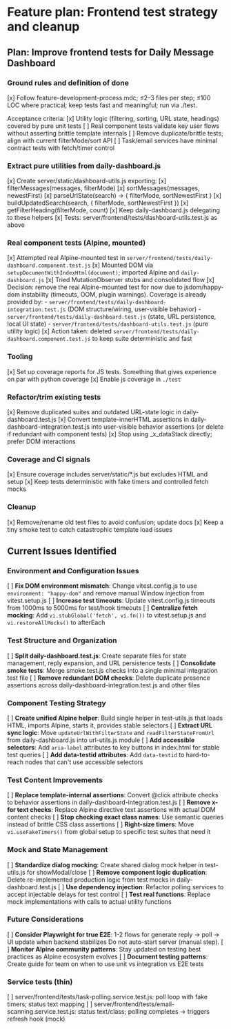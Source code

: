 # Feature plan: Frontend test strategy and cleanup

## Plan: Improve frontend tests for Daily Message Dashboard

### Ground rules and definition of done
[x] Follow feature-development-process.mdc; ≤2–3 files per step; ≤100 LOC where practical; keep tests fast and meaningful; run via ./test.

Acceptance criteria:
[x] Utility logic (filtering, sorting, URL state, headings) covered by pure unit tests
[ ] Real component tests validate key user flows without asserting brittle template internals
[ ] Remove duplicate/brittle tests; align with current filterMode/sort API
[ ] Task/email services have minimal contract tests with fetch/timer control

### Extract pure utilities from daily-dashboard.js
[x] Create server/static/dashboard-utils.js exporting:
[x] filterMessages(messages, filterMode)
[x] sortMessages(messages, newestFirst)
[x] parseUrlState(search) → { filterMode, sortNewestFirst }
[x] buildUpdatedSearch(search, { filterMode, sortNewestFirst })
[x] getFilterHeading(filterMode, count)
[x] Keep daily-dashboard.js delegating to these helpers
[x] Tests: server/frontend/tests/dashboard-utils.test.js as above

### Real component tests (Alpine, mounted)
[x] Attempted real Alpine-mounted test in `server/frontend/tests/daily-dashboard.component.test.js`
[x] Mounted DOM via `setupDocumentWithIndexHtml(document)`; imported Alpine and `daily-dashboard.js`
[x] Tried MutationObserver stubs and consolidated flow
[x] Decision: remove the real Alpine-mounted test for now due to jsdom/happy-dom instability (timeouts, OOM, plugin warnings). Coverage is already provided by:
    - `server/frontend/tests/daily-dashboard-integration.test.js` (DOM structure/wiring, user-visible behavior)
    - `server/frontend/tests/daily-dashboard.test.js` (state, URL persistence, local UI state)
    - `server/frontend/tests/dashboard-utils.test.js` (pure utility logic)
[x] Action taken: deleted `server/frontend/tests/daily-dashboard.component.test.js` to keep suite deterministic and fast


### Tooling

[x] Set up coverage reports for JS tests. Something that gives experience on par with python coverage
[x] Enable js coverage in `./test`


### Refactor/trim existing tests
[x] Remove duplicated suites and outdated URL-state logic in daily-dashboard.test.js
[x] Convert template-innerHTML assertions in daily-dashboard-integration.test.js into user-visible behavior assertions (or delete if redundant with component tests)
[x] Stop using _x_dataStack directly; prefer DOM interactions

### Coverage and CI signals
[x] Ensure coverage includes server/static/*.js but excludes HTML and setup
[x] Keep tests deterministic with fake timers and controlled fetch mocks

### Cleanup
[x] Remove/rename old test files to avoid confusion; update docs
[x] Keep a tiny smoke test to catch catastrophic template load issues

## Current Issues Identified

### Environment and Configuration Issues
[ ] **Fix DOM environment mismatch**: Change vitest.config.js to use `environment: "happy-dom"` and remove manual Window injection from vitest.setup.js
[ ] **Increase test timeouts**: Update vitest.config.js timeouts from 1000ms to 5000ms for test/hook timeouts
[ ] **Centralize fetch mocking**: Add `vi.stubGlobal('fetch', vi.fn())` to vitest.setup.js and `vi.restoreAllMocks()` to afterEach

### Test Structure and Organization
[ ] **Split daily-dashboard.test.js**: Create separate files for state management, reply expansion, and URL persistence tests
[ ] **Consolidate smoke tests**: Merge smoke.test.js checks into a single minimal integration test file
[ ] **Remove redundant DOM checks**: Delete duplicate presence assertions across daily-dashboard-integration.test.js and other files

### Component Testing Strategy
[ ] **Create unified Alpine helper**: Build single helper in test-utils.js that loads HTML, imports Alpine, starts it, provides stable selectors
[ ] **Extract URL sync logic**: Move `updateUrlWithFilterState` and `readFilterStateFromUrl` from daily-dashboard.js into url-utils.js module
[ ] **Add accessible selectors**: Add `aria-label` attributes to key buttons in index.html for stable test queries
[ ] **Add data-testid attributes**: Add `data-testid` to hard-to-reach nodes that can't use accessible selectors

### Test Content Improvements
[ ] **Replace template-internal assertions**: Convert @click attribute checks to behavior assertions in daily-dashboard-integration.test.js
[ ] **Remove x-for text checks**: Replace Alpine directive text assertions with actual DOM content checks
[ ] **Stop checking exact class names**: Use semantic queries instead of brittle CSS class assertions
[ ] **Right-size timers**: Move `vi.useFakeTimers()` from global setup to specific test suites that need it

### Mock and State Management
[ ] **Standardize dialog mocking**: Create shared dialog mock helper in test-utils.js for showModal/close
[ ] **Remove component logic duplication**: Delete re-implemented production logic from test mocks in daily-dashboard.test.js
[ ] **Use dependency injection**: Refactor polling services to accept injectable delays for test control
[ ] **Test real functions**: Replace mock implementations with calls to actual utility functions

### Future Considerations
[ ] **Consider Playwright for true E2E**: 1-2 flows for generate reply → poll → UI update when backend stabilizes
Do not auto-start server (manual step).
[ ] **Monitor Alpine community patterns**: Stay updated on testing best practices as Alpine ecosystem evolves
[ ] **Document testing patterns**: Create guide for team on when to use unit vs integration vs E2E tests


### Service tests (thin)
[ ] server/frontend/tests/task-polling.service.test.js: poll loop with fake timers; status text mapping
[ ] server/frontend/tests/email-scanning.service.test.js: status text/class; polling completes → triggers refresh hook (mock)
